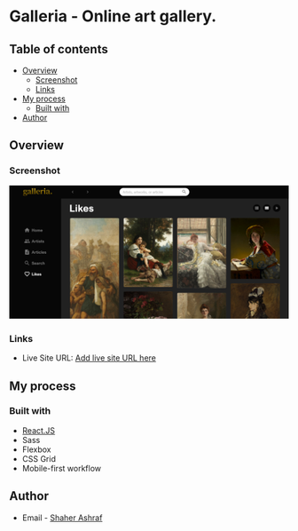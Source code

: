 # Galleria - Online art gallery.

## Table of contents

- [Overview](#overview)
  - [Screenshot](#screenshot)
  - [Links](#links)
- [My process](#my-process)
  - [Built with](#built-with)
- [Author](#author)

## Overview

### Screenshot

![](./src/assets/images/Screenshot.png)

### Links

- Live Site URL: [Add live site URL here](https://your-live-site-url.com)

## My process

### Built with

- [React.JS](https://reactjs.org/)
- Sass 
- Flexbox
- CSS Grid
- Mobile-first workflow

## Author

- Email - [Shaher Ashraf](shaherashraf77@gmail.com)

